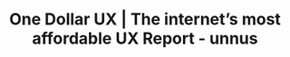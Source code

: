 ---
type: static
page: static/single.html
title: One Dollar UX | The internet’s most affordable UX Report - unnus
which: ux
description: Rebranding Process documentation to raise awarensss for branding.
menu: main
weight: 6
---
